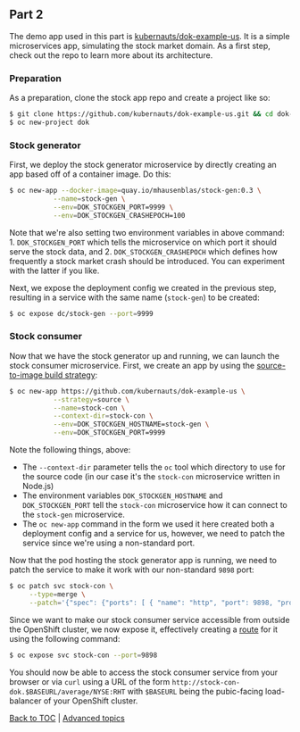 ## Part 2

The demo app used in this part is [kubernauts/dok-example-us](https://github.com/kubernauts/dok-example-us). It is a simple microservices app, simulating the stock market domain. As a first step, check out the repo to learn more about its architecture.

### Preparation

As a preparation, clone the stock app repo and create a project like so:

```bash
$ git clone https://github.com/kubernauts/dok-example-us.git && cd dok-example-us
$ oc new-project dok
```

### Stock generator

First, we deploy the stock generator microservice by directly creating an app based off of a container image. Do this:

```bash
$ oc new-app --docker-image=quay.io/mhausenblas/stock-gen:0.3 \
           --name=stock-gen \
           --env=DOK_STOCKGEN_PORT=9999 \
           --env=DOK_STOCKGEN_CRASHEPOCH=100
```

Note that we're also setting two environment variables in above command: 1. `DOK_STOCKGEN_PORT` which tells the microservice on which port it should serve the stock data, and 2. `DOK_STOCKGEN_CRASHEPOCH` which defines how frequently a stock market crash should be introduced. You can experiment with the latter if you like.

Next, we expose the deployment config we created in the previous step, resulting in a service with the same name (`stock-gen`) to be created:

```bash
$ oc expose dc/stock-gen --port=9999
```

### Stock consumer

Now that we have the stock generator up and running, we can launch the stock consumer microservice. First, we create an app by using the [source-to-image build strategy](https://docs.openshift.com/container-platform/3.9/architecture/core_concepts/builds_and_image_streams.html#source-build):

```bash
$ oc new-app https://github.com/kubernauts/dok-example-us \
           --strategy=source \
           --name=stock-con \
           --context-dir=stock-con \
           --env=DOK_STOCKGEN_HOSTNAME=stock-gen \
           --env=DOK_STOCKGEN_PORT=9999
```

Note the following things, above:

- The `--context-dir` parameter tells the `oc` tool which directory to use for the source code (in our case it's the `stock-con` microservice written in Node.js)
- The environment variables `DOK_STOCKGEN_HOSTNAME` and `DOK_STOCKGEN_PORT` tell the `stock-con` microservice how it can connect to the `stock-gen` microservice.
- The `oc new-app` command in the form we used it here created both a deployment config and a service for us, however, we need to patch the service since we're using a non-standard port.

Now that the pod hosting the stock generator app is running, we need to patch the service to make it work with our non-standard `9898` port:

```bash
$ oc patch svc stock-con \
     --type=merge \
     --patch='{"spec": {"ports": [ { "name": "http", "port": 9898, "protocol": "TCP", "targetPort": 9898 } ] } }'
```

Since we want to make our stock consumer service accessible from outside the OpenShift cluster, we now expose it, effectively creating a [route](https://docs.openshift.com/container-platform/3.9/architecture/networking/routes.html) for it using the following command:

```bash
$ oc expose svc stock-con --port=9898
```

You should now be able to access the stock consumer service from your browser or via `curl` using a URL of the form `http://stock-con-dok.$BASEURL/average/NYSE:RHT` with `$BASEURL` being the pubic-facing load-balancer of your OpenShift cluster.

[Back to TOC](../README.md) | [Advanced topics](Part3.md)
